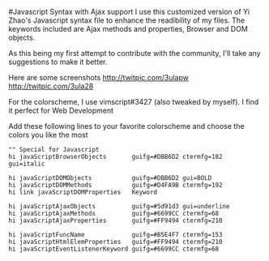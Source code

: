 #Javascript Syntax with Ajax support
I use this customized version of Yi Zhao's Javascript syntax file to enhance the readibility of my files. 
The keywords included are Ajax methods and properties, Browser and DOM objects. 

As this being my first attempt to contribute with the community, I'll take any suggestions to make it better. 

Here are some screenshots http://twitpic.com/3ulapw http://twitpic.com/3ula28 

For the colorscheme, I use vimscript#3427 (also tweaked by myself). I find it perfect for Web Development 

Add these following lines to your favorite colorscheme and choose the colors you like the most 

  ```vim
  "" Special for Javascript 
  hi javaScriptBrowserObjects       guifg=#DBB6D2 ctermfg=182   gui=italic 

  hi javaScriptDOMObjects           guifg=#DBB6D2 gui=BOLD 
  hi javaScriptDOMMethods           guifg=#D4FA9B ctermfg=192 
  hi link javaScriptDOMProperties   Keyword 

  hi javaScriptAjaxObjects          guifg=#5d91d3 gui=underline 
  hi javaScriptAjaxMethods          guifg=#6699CC ctermfg=68 
  hi javaScriptAjaxProperties       guifg=#FF9494 ctermfg=210 

  hi javaScriptFuncName             guifg=#B5E4F7 ctermfg=153 
  hi javaScriptHtmlElemProperties   guifg=#FF9494 ctermfg=210 
  hi javaScriptEventListenerKeyword guifg=#6699CC ctermfg=68 
```
